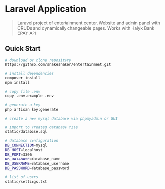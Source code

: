 # Laravel Application

> Laravel project of entertainment center.
> Website and admin panel with CRUDs and dynamically changeable pages.
> Works with Halyk Bank EPAY API

## Quick Start

```bash
# download or clone repository
https://github.com/snakeshaker/entertainment.git

# install dependencies
composer install
npm install 

# copy file .env
copy .env.example .env

# generate a key
php artisan key:generate

# create a new mysql database via phpmyadmin or GUI

# import to created database file
static/database.sql

# database configuration
DB_CONNECTION=mysql
DB_HOST=localhost
DB_PORT=3306
DB_DATABASE=database_name
DB_USERNAME=database_username
DB_PASSWORD=database_password

# list of users
static/settings.txt
```
